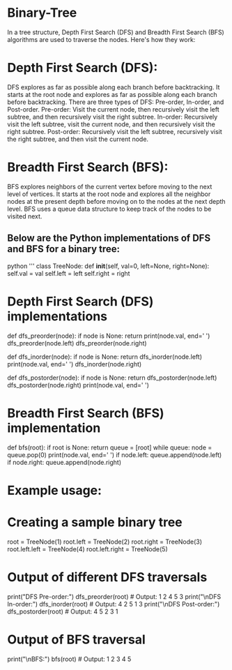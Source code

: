 # Binary-Tree

In a tree structure, Depth First Search (DFS) and Breadth First Search (BFS) algorithms are used to traverse the nodes. Here's how they work:

# Depth First Search (DFS):

DFS explores as far as possible along each branch before backtracking. It starts at the root node and explores as far as possible along each branch before backtracking.
There are three types of DFS: Pre-order, In-order, and Post-order.
Pre-order: Visit the current node, then recursively visit the left subtree, and then recursively visit the right subtree.
In-order: Recursively visit the left subtree, visit the current node, and then recursively visit the right subtree.
Post-order: Recursively visit the left subtree, recursively visit the right subtree, and then visit the current node.

# Breadth First Search (BFS):

BFS explores neighbors of the current vertex before moving to the next level of vertices.
It starts at the root node and explores all the neighbor nodes at the present depth before moving on to the nodes at the next depth level.
BFS uses a queue data structure to keep track of the nodes to be visited next.

## Below are the Python implementations of DFS and BFS for a binary tree:

python  '''
class TreeNode:
    def __init__(self, val=0, left=None, right=None):
        self.val = val
        self.left = left
        self.right = right

# Depth First Search (DFS) implementations
def dfs_preorder(node):
    if node is None:
        return
    print(node.val, end=' ')
    dfs_preorder(node.left)
    dfs_preorder(node.right)

def dfs_inorder(node):
    if node is None:
        return
    dfs_inorder(node.left)
    print(node.val, end=' ')
    dfs_inorder(node.right)

def dfs_postorder(node):
    if node is None:
        return
    dfs_postorder(node.left)
    dfs_postorder(node.right)
    print(node.val, end=' ')

# Breadth First Search (BFS) implementation
def bfs(root):
    if root is None:
        return
    queue = [root]
    while queue:
        node = queue.pop(0)
        print(node.val, end=' ')
        if node.left:
            queue.append(node.left)
        if node.right:
            queue.append(node.right)

# Example usage:
# Creating a sample binary tree
root = TreeNode(1)
root.left = TreeNode(2)
root.right = TreeNode(3)
root.left.left = TreeNode(4)
root.left.right = TreeNode(5)

# Output of different DFS traversals
print("DFS Pre-order:")
dfs_preorder(root)  # Output: 1 2 4 5 3
print("\nDFS In-order:")
dfs_inorder(root)   # Output: 4 2 5 1 3
print("\nDFS Post-order:")
dfs_postorder(root) # Output: 4 5 2 3 1

# Output of BFS traversal
print("\nBFS:")
bfs(root)  # Output: 1 2 3 4 5
